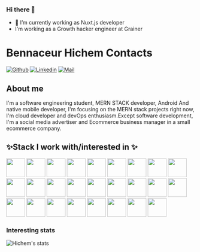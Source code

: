 ### Hi there 👋
- 🌱 I’m currently working as Nuxt.js developer 
- I'm working as a Growth hacker engineer at Grainer 


# Bennaceur Hichem Contacts 

[![Github](https://img.shields.io/github/followers/BennaceurHichem?label=Follow&style=social)](https://github.com/BennaceurHichem)
[![Linkedin](https://img.shields.io/badge/-BennaceurHichem-blue?style=flat-square&logo=linkedin&logoColor=white&link=https://https://www.linkedin.com/in/hichem-bennaceur-335659147/)](https://www.linkedin.com/in/hichem-bennaceur-335659147/)
[![Mail](https://img.shields.io/badge/-gh_bennaceur@esi.dz-gray?style=flat-square&logo=gmail&logoColor=red&link=)](mailto:gh_bennaceur@esi.dz)

## About me 
I'm a software engineering student, MERN STACK developer, Android And 
native mobile developer, I'm focusing on the MERN stack projects right now, I'm 
cloud developer and devOps enthusiasm.Except software development, I'm a social media advertiser and Ecommerce business manager in a small ecommerce company.

## ✨Stack I work with/interested in ✨
<code><img height="50" src="https://www.vectorlogo.zone/logos/reactjs/reactjs-ar21.svg"></code>
<code><img height="50" src="https://www.vectorlogo.zone/logos/android/android-ar21.svg"></code>
<code><img height="50" src="https://www.vectorlogo.zone/logos/visualstudio_code/visualstudio_code-ar21.svg"></code>
<code><img height="50" src="https://www.vectorlogo.zone/logos/php/php-horizontal.svg"></code>
<code><img height="50" src="https://www.vectorlogo.zone/logos/nodejs/nodejs-horizontal.svg"></code>
<code><img height="50" src="https://www.vectorlogo.zone/logos/postgresql/postgresql-horizontal.svg"></code>
<code><img height="50" src="https://www.vectorlogo.zone/logos/mysql/mysql-horizontal.svg"></code>
<code><img height="50" src="https://www.vectorlogo.zone/logos/sqlite/sqlite-ar21.svg"></code>
<code><img height="50" src="https://www.vectorlogo.zone/logos/github/github-ar21.svg"></code>
<code><img height="50" src="https://www.vectorlogo.zone/logos/getpostman/getpostman-ar21.svg"></code>
<code><img height="50" src="https://www.vectorlogo.zone/logos/google_cloud/google_cloud-ar21.svg"></code>
<code><img height="50" src="https://www.vectorlogo.zone/logos/amazon_aws/amazon_aws-ar21.svg"></code>
<code><img height="50" src="https://www.vectorlogo.zone/logos/amazon_ecs/amazon_ecs-ar21.svg"></code>
<code><img height="50" src="https://www.vectorlogo.zone/logos/amazon/amazon-ar21.svg"></code>
<code><img height="50" src="https://www.vectorlogo.zone/logos/netlify/netlify-ar21.svg"></code>
<code><img height="50" src="https://www.vectorlogo.zone/logos/google_cloud/google_cloud-ar21.svg"></code>
<code><img height="50" src="https://www.vectorlogo.zone/logos/amazon_awslambda/amazon_awslambda-ar21.svg"></code>
<code><img height="50" src="https://www.vectorlogo.zone/logos/babeljs/babeljs-ar21.svg"></code>
<code><img height="50" src="https://www.vectorlogo.zone/logos/getbootstrap/getbootstrap-ar21.svg"></code>
<code><img height="50" src="https://www.vectorlogo.zone/logos/jenkins/jenkins-ar21.svg"></code>
<code><img height="50" src="https://www.vectorlogo.zone/logos/java/java-ar21.svg"></code>
<code><img height="50" src="https://www.vectorlogo.zone/logos/kotlinlang/kotlinlang-ar21.svg"></code>
<code><img height="50" src="https://www.vectorlogo.zone/logos/wordpress/wordpress-ar21.svg"></code>
<code><img height="50" src="https://www.vectorlogo.zone/logos/shopify/shopify-ar21.svg"></code>
<code><img height="50" src="https://www.vectorlogo.zone/logos/coursera/coursera-ar21.svg"></code>
<code><img height="50" src="https://www.vectorlogo.zone/logos/udacity/udacity-ar21.svg"></code>






### Interesting stats

![Hichem's stats](https://github-readme-stats.vercel.app/api?username=BennaceurHichem&show_icons=true)


